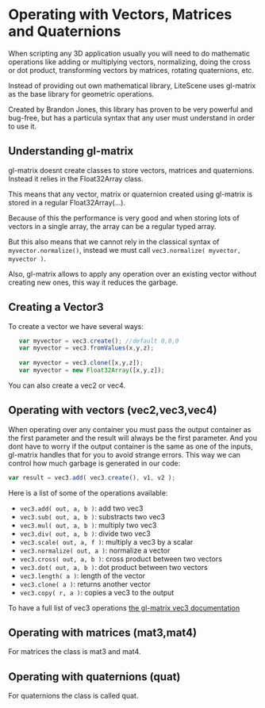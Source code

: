 # Operating with Vectors, Matrices and Quaternions

When scripting any 3D application usually you will need to do mathematic operations like adding or multiplying vectors,
normalizing, doing the cross or dot product, transforming vectors by matrices, rotating quaternions, etc.

Instead of providing out own mathematical library, LiteScene uses gl-matrix as the base library for geometric operations.

Created by Brandon Jones, this library has proven to be very powerful and bug-free, but has a particula syntax that any user must understand in order to use it.

## Understanding gl-matrix

gl-matrix doesnt create classes to store vectors, matrices and quaternions. Instead it relies in the Float32Array class.

This means that any vector, matrix or quaternion created using gl-matrix is stored in a regular Float32Array(...).

Because of this the performance is very good and when storing lots of vectors in a single array, the array can be a regular typed array.

But this also means that we cannot rely in the classical syntax of ```myvector.normalize()```, instead we must call ```vec3.normalize( myvector, myvector )```.

Also, gl-matrix allows to apply any operation over an existing vector without creating new ones, this way it reduces the garbage.


## Creating a Vector3 ##

To create a vector we have several ways:

```js
   var myvector = vec3.create(); //default 0,0,0
   var myvector = vec3.fromValues(x,y,z);
   
   var myvector = vec3.clone([x,y,z]);
   var myvector = new Float32Array([x,y,z]);
```

You can also create a vec2 or vec4.

## Operating with vectors (vec2,vec3,vec4)

When operating over any container you must pass the output container as the first parameter and the result will always be the first parameter.
And  you dont have to worry if the output container is the same as one of the inputs, gl-matrix handles that for you to avoid strange errors.
This way we can control how much garbage is generated in our code:

```js
var result = vec3.add( vec3.create(), v1, v2 );
```

Here is a list of some of the operations available:

 * ```vec3.add( out, a, b )```: add two vec3
 * ```vec3.sub( out, a, b )```: substracts two vec3
 * ```vec3.mul( out, a, b )```: multiply two vec3
 * ```vec3.div( out, a, b )```: divide two vec3
 * ```vec3.scale( out, a, f )```: multiply a vec3 by a scalar
 * ```vec3.normalize( out, a )```: normalize a vector
 * ```vec3.cross( out, a, b )```: cross product between two vectors
 * ```vec3.dot( out, a, b )```: dot product between two vectors
 * ```vec3.length( a )```: length of the vector
 * ```vec3.clone( a )```: returns another vector
 * ```vec3.copy( r, a )```: copies a vec3 to the output

To have a full list of vec3 operations [the gl-matrix vec3 documentation](http://glmatrix.net/docs/vec3.html)

## Operating with matrices (mat3,mat4)

For matrices the class is mat3 and mat4.


## Operating with quaternions (quat)

For quaternions the class is called quat.





